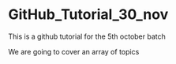 # GitHub_Tutorial_30_nov
This is a github tutorial for the 5th october batch

We are going to cover an array of topics